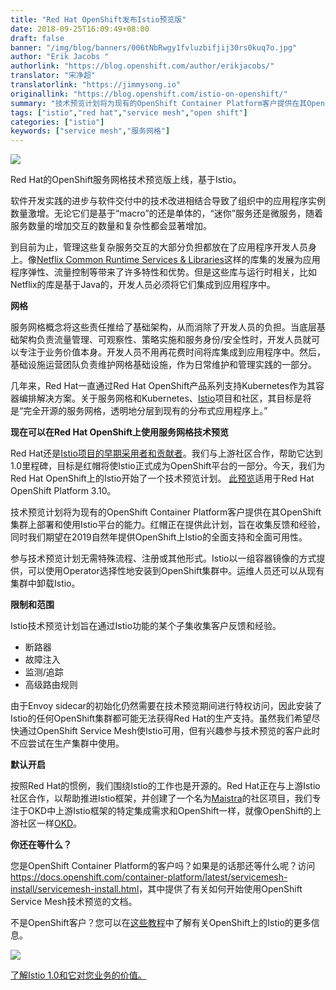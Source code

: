 ```yaml
---
title: "Red Hat OpenShift发布Istio预览版"
date: 2018-09-25T16:09:49+08:00
draft: false
banner: "/img/blog/banners/006tNbRwgy1fvluzbifjij30rs0kuq7o.jpg"
author: "Erik Jacobs "
authorlink: "https://blog.openshift.com/author/erikjacobs/"
translator: "宋净超"
translatorlink: "https://jimmysong.io"
originallink: "https://blog.openshift.com/istio-on-openshift/"
summary: "技术预览计划将为现有的OpenShift Container Platform客户提供在其OpenShift集群上部署和使用Istio平台的能力。红帽正在提供此计划，旨在收集反馈和经验，同时Red Hat期望在2019自然年提供OpenShift上Istio的全面支持和全面可用性。"
tags: ["istio","red hat","service mesh","open shift"]
categories: ["istio"]
keywords: ["service mesh","服务网格"]
---
```


![](https://raw.githubusercontent.com/servicemesher/website/master/content/blog/istio-on-openshift-technology-preview/006tNbRwgy1fvlunzpjrsj30lq0c00v0.jpg)

Red Hat的OpenShift服务网格技术预览版上线，基于Istio。

软件开发实践的进步与软件交付中的技术改进相结合导致了组织中的应用程序实例数量激增。无论它们是基于“macro”的还是单体的，“迷你”服务还是微服务，随着服务数量的增加交互的数量和复杂性都会显著增加。

到目前为止，管理这些复杂服务交互的大部分负担都放在了应用程序开发人员身上。像[Netflix Common Runtime Services & Libraries](https://netflix.github.io/)这样的库集的发展为应用程序弹性、流量控制等带来了许多特性和优势。但是这些库与运行时相关，比如Netflix的库是基于Java的，开发人员必须将它们集成到应用程序中。

**网格**

服务网格概念将这些责任推给了基础架构，从而消除了开发人员的负担。当底层基础架构负责流量管理、可观察性、策略实施和服务身份/安全性时，开发人员就可以专注于业务价值本身。开发人员不用再花费时间将库集成到应用程序中。然后，基础设施运营团队负责维护网格基础设施，作为日常维护和管理实践的一部分。

几年来，Red Hat一直通过Red Hat OpenShift产品系列支持Kubernetes作为其容器编排解决方案。关于服务网格和Kubernetes、[Istio](https://www.redhat.com/en/blog/connecting-and-managing-microservices-istio-10-kubernetes)项目和社区，其目标是将是“完全开源的服务网格，透明地分层到现有的分布式应用程序上。”

**现在可以在Red Hat OpenShift上使用服务网格技术预览**

Red Hat还是[Istio项目的早期采用者和贡献者](https://blog.openshift.com/red-hat-istio-launch/)。我们与上游社区合作，帮助它达到1.0里程碑，目标是红帽将使Istio正式成为OpenShift平台的一部分。今天，我们为Red Hat OpenShift上的Istio开始了一个技术预览计划。 [此预览](https://docs.openshift.com/container-platform/3.10/servicemesh-install/servicemesh-install.html)适用于Red Hat OpenShift Platform 3.10。

技术预览计划将为现有的OpenShift Container Platform客户提供在其OpenShift集群上部署和使用Istio平台的能力。红帽正在提供此计划，旨在收集反馈和经验，同时我们期望在2019自然年提供OpenShift上Istio的全面支持和全面可用性。

参与技术预览计划无需特殊流程、注册或其他形式。Istio以一组容器镜像的方式提供，可以使用Operator选择性地安装到OpenShift集群中。运维人员还可以从现有集群中卸载Istio。

**限制和范围**

Istio技术预览计划旨在通过Istio功能的某个子集收集客户反馈和经验。

- 断路器
- 故障注入
- 监测/追踪
- 高级路由规则

由于Envoy sidecar的初始化仍然需要在技术预览期间进行特权访问，因此安装了Istio的任何OpenShift集群都可能无法获得Red Hat的生产支持。虽然我们希望尽快通过OpenShift Service Mesh使Istio可用，但有兴趣参与技术预览的客户此时不应尝试在生产集群中使用。

**默认开启**

按照Red Hat的惯例，我们围绕Istio的工作也是开源的。Red Hat正在与上游Istio社区合作，以帮助推进Istio框架，并创建了一个名为[Maistra](http://maistra.io/)的社区项目，我们专注于OKD中上游Istio框架的特定集成需求和OpenShift一样，就像OpenShift的上游社区一样[OKD](https://www.okd.io/)。

**你还在等什么？**

您是OpenShift Container Platform的客户吗？如果是的话那还等什么呢？访问<https://docs.openshift.com/container-platform/latest/servicemesh-install/servicemesh-install.html>，其中提供了有关如何开始使用OpenShift Service Mesh技术预览的文档。

不是OpenShift客户？您可以在[这些教程](https://learn.openshift.com/servicemesh/)中了解有关OpenShift上的Istio的更多信息。

![](https://raw.githubusercontent.com/servicemesher/website/master/content/blog/istio-on-openshift-technology-preview/006tNbRwgy1fvluo924mpj307r05kaa8.jpg)

[了解Istio 1.0和它对您业务的价值。](https://learn.openshift.com/servicemesh/1-introduction)
